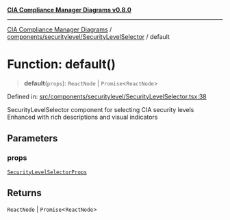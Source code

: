 [**CIA Compliance Manager Diagrams v0.8.0**](../../../../README.md)

***

[CIA Compliance Manager Diagrams](../../../../modules.md) / [components/securitylevel/SecurityLevelSelector](../README.md) / default

# Function: default()

> **default**(`props`): `ReactNode` \| `Promise`\<`ReactNode`\>

Defined in: [src/components/securitylevel/SecurityLevelSelector.tsx:38](https://github.com/Hack23/cia-compliance-manager/blob/cb6149c89796a3270553cf52dea8f2c5b402dd17/src/components/securitylevel/SecurityLevelSelector.tsx#L38)

SecurityLevelSelector component for selecting CIA security levels
Enhanced with rich descriptions and visual indicators

## Parameters

### props

[`SecurityLevelSelectorProps`](../interfaces/SecurityLevelSelectorProps.md)

## Returns

`ReactNode` \| `Promise`\<`ReactNode`\>
